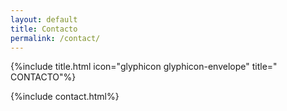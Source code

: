 ```yaml
---
layout: default
title: Contacto
permalink: /contact/
---
```

{%include title.html icon="glyphicon glyphicon-envelope" title=" CONTACTO"%}

{%include contact.html%}

